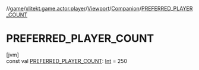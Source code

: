 //[game](../../../../index.md)/[xlitekt.game.actor.player](../../index.md)/[Viewport](../index.md)/[Companion](index.md)/[PREFERRED_PLAYER_COUNT](-p-r-e-f-e-r-r-e-d_-p-l-a-y-e-r_-c-o-u-n-t.md)

# PREFERRED_PLAYER_COUNT

[jvm]\
const val [PREFERRED_PLAYER_COUNT](-p-r-e-f-e-r-r-e-d_-p-l-a-y-e-r_-c-o-u-n-t.md): [Int](https://kotlinlang.org/api/latest/jvm/stdlib/kotlin/-int/index.html) = 250
